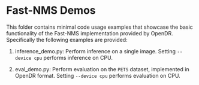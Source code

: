 # Fast-NMS Demos

This folder contains minimal code usage examples that showcase the basic functionality of the Fast-NMS implementation 
provided by OpenDR. Specifically the following examples are provided:
1. inference_demo.py: Perform inference on a single image. Setting `--device cpu` performs inference on CPU.
   
2. eval_demo.py: Perform evaluation on the `PETS` dataset, implemented in OpenDR format.
   Setting `--device cpu` performs evaluation on CPU. 
